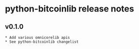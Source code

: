 # python-bitcoinlib release notes

## v0.1.0

    * Add various omnicorelib apis
    * See python-bitcoinlib changelist